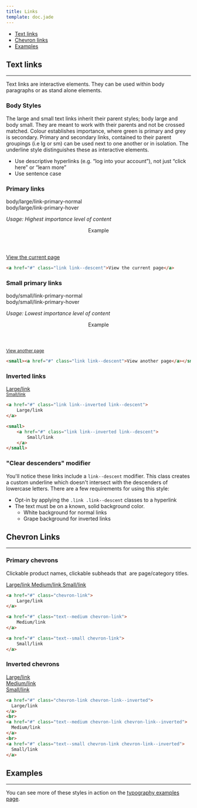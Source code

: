 ```yaml
---
title: Links
template: doc.jade
---
```


* [Text links](#text-links)
* [Chevron links](#chevron-links)
* [Examples](/examples/typography.html)

## Text links

---

Text links are interactive elements. They can be used within body paragraphs or as stand alone elements.

### Body Styles

The large and small text links inherit their parent styles; body large and body small. They are meant to work with their parents and not be crossed matched. Colour establishes importance, where green is primary and grey is secondary. Primary and secondary links, contained to their parent groupings (i.e lg or sm) can be used next to one another or in isolation. The underline style distinguishes these as interactive elements.

- Use descriptive hyperlinks (e.g. “log into your account”), not just “click here” or “learn more”
- Use sentence case

### Primary links

body/large/link-primary-normal<br>
body/large/link-primary-hover

*Usage: Highest importance level of content*

<div class="example example--type">
    <header class="heading-3">Example</header>
    <a href="#" class="link link--descent">View the current page</a>
</div>

```html
<a href="#" class="link link--descent">View the current page</a>
```

### Small primary links

body/small/link-primary-normal<br>
body/small/link-primary-hover

*Usage: Lowest importance level of content*

<div class="example example--type">
    <header class="heading-3">Example</header>
    <small><a href="#" class="link link--descent">View another page</a></small>
</div>

```html
<small><a href="#" class="link link--descent">View another page</a></small>
```

### Inverted links

<div class="example example--inverted">
    <a href="#" class="link link--inverted link--descent">
        Large/link
    </a>
    <br>
    <small>
        <a href="#" class="link link--inverted link--descent">
            Small/link
        </a>
    </small>
</div>

```html
<a href="#" class="link link--inverted link--descent">
    Large/link
</a>

<small>
    <a href="#" class="link link--inverted link--descent">
        Small/link
    </a>
</small>
```

### "Clear descenders" modifier

You'll notice these links include a `link--descent` modifier. This class creates a custom underline which doesn't intersect with the descenders of lowercase letters. There are a few requirements for using this style:

* Opt-in by applying the `.link .link--descent` classes to a hyperlink
* The text must be on a known, solid background color.
    * White background for normal links
    * Grape background for inverted links

## Chevron Links

---

### Primary chevrons

Clickable product names, clickable subheads that  are page/category titles.

<a href="#" class="chevron-link">
    Large/link
</a>

<a href="#" class="text--medium chevron-link">
    Medium/link
</a>


<a href="#" class="text--small chevron-link">
    Small/link
</a>


```html
<a href="#" class="chevron-link">
    Large/link
</a>

<a href="#" class="text--medium chevron-link">
    Medium/link
</a>

<a href="#" class="text--small chevron-link">
    Small/link
</a>
```

### Inverted chevrons

<div class="example example--inverted">
  <a href="#" class="chevron-link chevron-link--inverted">
    Large/link
  </a>
  <br>
  <a href="#" class="text--medium chevron-link chevron-link--inverted">
    Medium/link
  </a>
  <br>
  <a href="#" class="text--small chevron-link chevron-link--inverted">
    Small/link
  </a>
</div>

```html
<a href="#" class="chevron-link chevron-link--inverted">
  Large/link
</a>
<br>
<a href="#" class="text--medium chevron-link chevron-link--inverted">
  Medium/link
</a>
<br>
<a href="#" class="text--small chevron-link chevron-link--inverted">
  Small/link
</a>
```

## Examples

---

You can see more of these styles in action on the [typography examples page](/examples/typography.html).
